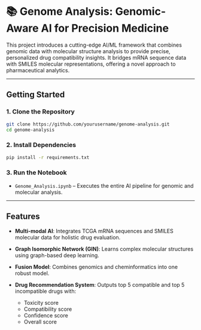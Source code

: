 # 📚 Genome Analysis: Genomic-Aware AI for Precision Medicine

This project introduces a cutting-edge AI/ML framework that combines genomic data with molecular structure analysis to provide precise, personalized drug compatibility insights. It bridges mRNA sequence data with SMILES molecular representations, offering a novel approach to pharmaceutical analytics.

---

## Getting Started

### 1. Clone the Repository

```bash
git clone https://github.com/yourusername/genome-analysis.git
cd genome-analysis
```

### 2. Install Dependencies

```bash
pip install -r requirements.txt
```

### 3. Run the Notebook

* `Genome_Analysis.ipynb` – Executes the entire AI pipeline for genomic and molecular analysis.

---

## Features

* **Multi-modal AI**: Integrates TCGA mRNA sequences and SMILES molecular data for holistic drug evaluation.
* **Graph Isomorphic Network (GIN)**: Learns complex molecular structures using graph-based deep learning.
* **Fusion Model**: Combines genomics and cheminformatics into one robust model.
* **Drug Recommendation System**: Outputs top 5 compatible and top 5 incompatible drugs with:

  * Toxicity score
  * Compatibility score
  * Confidence score
  * Overall score